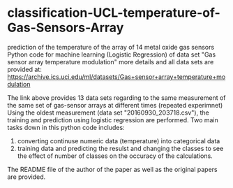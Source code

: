 # classification-UCL-temperature-of-Gas-Sensors-Array
prediction of the temperature of the array of 14 metal oxide gas sensors
Python code for machine learning (Logistic Regression) of data set "Gas sensor array temperature modulation"
more details and all data sets are provided at:
https://archive.ics.uci.edu/ml/datasets/Gas+sensor+array+temperature+modulation

The link above provides 13 data sets regarding to the same measurement of the same set of gas-sensor arrays at different times (repeated experimnet)
Using the oldest measurement (data set "20160930_203718.csv"), the training and prediction using logistic regression are performed.
Two main tasks down in this python code includes:
1. converting continuse numeric data (temperature) into categorical data
2. training data and predicting the resulst and changing the classes to see the effect of number of classes on the occuracy of the calculations.

The README file of the author of the paper as well as the original papers are provided.
